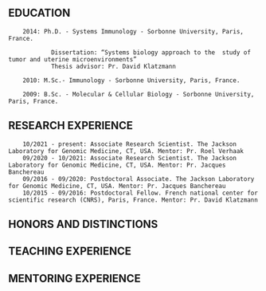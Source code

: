 ## EDUCATION

        2014: Ph.D. - Systems Immunology - Sorbonne University, Paris, France.
        
                Dissertation: “Systems biology approach to the 	study of tumor and uterine microenvironments”
                Thesis advisor: Pr. David Klatzmann

        2010: M.Sc.- Immunology - Sorbonne University, Paris, France.

        2009: B.Sc. - Molecular & Cellular Biology - Sorbonne University, Paris, France.

## RESEARCH EXPERIENCE

        10/2021 - present: Associate Research Scientist. The Jackson Laboratory for Genomic Medicine, CT, USA. Mentor: Pr. Roel Verhaak
        09/2020 - 10/2021: Associate Research Scientist. The Jackson Laboratory for Genomic Medicine, CT, USA. Mentor: Pr. Jacques Banchereau
        09/2016 - 09/2020: Postdoctoral Associate. The Jackson Laboratory for Genomic Medicine, CT, USA. Mentor: Pr. Jacques Banchereau
        10/2015 - 09/2016: Postdoctoral Fellow. French national center for scientific research (CNRS), Paris, France. Mentor: Pr. David Klatzmann

## HONORS AND DISTINCTIONS
## TEACHING EXPERIENCE
## MENTORING EXPERIENCE

